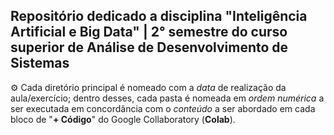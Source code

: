 ## Repositório dedicado a disciplina "Inteligência Artificial e Big Data" | 2° semestre do curso superior de Análise de Desenvolvimento de Sistemas

⚙️ Cada diretório principal é nomeado com a *data* de realização da aula/exercício; dentro desses, cada pasta é nomeada em *ordem numérica* a ser executada em concordância com o *conteúdo* a ser abordado em cada bloco de "**+ Código**" do Google Collaboratory (**Colab**).
